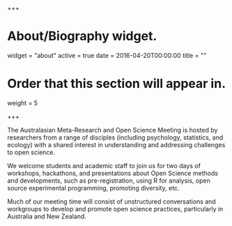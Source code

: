 +++
# About/Biography widget.
widget = "about"
active = true
date = 2016-04-20T00:00:00
title = ""

# Order that this section will appear in.
weight = 5
 
+++

The Australasian Meta-Research and Open Science Meeting is hosted by researchers from a range of disciples (including psychology, statistics, and ecology) with a shared interest in understanding and addressing challenges to open science. 

We welcome students and academic staff to join us for two days of workshops, hackathons, and presentations about Open Science methods and developments, such as pre-registration, using R for analysis, open source experimental programming, promoting diversity, etc. 

Much of our meeting time will consist of unstructured conversations and workgroups to develop and promote open science practices, particularly in Australia and New Zealand.
